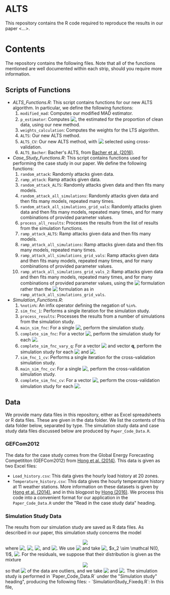# ALTS

This repository contains the R code required to reproduce the results in our paper <...>. 

# Contents

The repository contains the following files. Note that all of the functions mentioned are well documented within each strip, should you require more information.

## Scripts of Functions

- _ALTS\_Functions.R_: This script contains functions for our new ALTS algorithm. In particular, we define the following functions:
    1. `modified_mad`: Computes our modified MAD estimator.
    2. `p_estimator`: Computes <!-- $p$ --> <img style="transform: translateY(0.1em); background: white;" src="https://render.githubusercontent.com/render/math?math=p">, the estimated for the proportion of clean data, using our new method.
    3. `weights_calculation`: Computes the weights for the LTS algorithm.
    4. `ALTS`: Our new ALTS method.
    5. `ALTS_CV`: Our new ALTS method, with <!-- $q$ --> <img style="transform: translateY(0.1em); background: white;" src="https://render.githubusercontent.com/render/math?math=q"> selected using cross-validation.
    6. `ALTS_Bacher`: Bacher's ALTS, from [Bacher et al. (2016)](10.1109/ICASSP.2016.7472513).
- _Case\_Study\_Functions.R_: This script contains functions used for performing the case study in our paper. We define the following functions:
    1. `random_attack`: Randomly attacks given data.
    2. `ramp_attack`: Ramp attacks given data.
    3. `random_attack_ALTS`: Randomly attacks given data and then fits many models.
    4. `random_attack_all_simulations`: Randomly attacks given data and then fits many models, repeated many times.
    5. `random_attack_all_simulations_grid_vals`: Randomly attacks given data and then fits many models, repeated many times, and for many combinations of provided parameter values.
    6. `process_all_results`: Processes the results from the list of results from the simulation functions.
    7. `ramp_attack_ALTS`: Ramp attacks given data and then fits many models.
    8. `ramp_attack_all_simulations`: Ramp attacks given data and then fits many models, repeated many times.
    9. `ramp_attack_all_simulations_grid_vals`: Ramp attacks given data and then fits many models, repeated many times, and for many combinations of provided parameter values.
    10. `ramp_attack_all_simulations_grid_vals_2`: Ramp attacks given data and then fits many models, repeated many times, and for many combinations of provided parameter values, using the <!-- $\gamma=1+\ell\lambda/2$ --> <img style="transform: translateY(0.1em); background: white;" src="https://render.githubusercontent.com/render/math?math=%5Cgamma%3D1%2B%5Cell%5Clambda%2F2"> formulation rather than the <!-- $\lambda$ --> <img style="transform: translateY(0.1em); background: white;" src="https://render.githubusercontent.com/render/math?math=%5Clambda"> formulation as in `ramp_attack_all_simulations_grid_vals`.
- _Simulation\_Functions.R_:
    1. `%notin%`: An infix operator defining the negation of `%in%`.
    2. `sim_fnc_1`: Performs a single iteration for the simulation study.
    3. `process_results`: Processes the results from a number of simulations from the simulation study.
    4. `main_sim_fnc`: For a single <!-- $p$ --> <img style="transform: translateY(0.1em); background: white;" src="https://render.githubusercontent.com/render/math?math=p">, perform the simulation study.
    5. `complete_sim_fnc`: For a vector <!-- $\mathbf{p}$ --> <img style="transform: translateY(0.1em); background: white;" src="https://render.githubusercontent.com/render/math?math=%5Cmathbf%7Bp%7D">, perform the simulation study for each <!-- $p_i$ --> <img style="transform: translateY(0.1em); background: white;" src="https://render.githubusercontent.com/render/math?math=p_i">.
    6. `complete_sim_fnc_vary_q`: For a vector <!-- $\mathbf{p}$ --> <img style="transform: translateY(0.1em); background: white;" src="https://render.githubusercontent.com/render/math?math=%5Cmathbf%7Bp%7D"> and vector $\mathbf{q}$, perform the simulation study for each <!-- $p_i$ --> <img style="transform: translateY(0.1em); background: white;" src="https://render.githubusercontent.com/render/math?math=p_i"> and <!-- $q_j$ --> <img style="transform: translateY(0.1em); background: white;" src="https://render.githubusercontent.com/render/math?math=q_j">.
    7. `sim_fnc_1_cv`: Performs a single iteration for the cross-validation simulation study.
    8. `main_sim_fnc_cv`: For a single <!-- $p$ --> <img style="transform: translateY(0.1em); background: white;" src="https://render.githubusercontent.com/render/math?math=p">, perform the cross-validation simulation study.
    9. `complete_sim_fnc_cv`: For a vector <!-- $\mathbf{p}$ --> <img style="transform: translateY(0.1em); background: white;" src="https://render.githubusercontent.com/render/math?math=%5Cmathbf%7Bp%7D">, perform the cross-validation simulation study for each <!-- $p_i$ --> <img style="transform: translateY(0.1em); background: white;" src="https://render.githubusercontent.com/render/math?math=p_i">.

## Data

We provide many data files in this repository, either as Excel spreadsheets or R data files. These are given in the data folder. We list the contents of this data folder below, separated by type. The simulation study data and case study data files discussed below are produced by `Paper_Code_Data.R`.

### GEFCom2012

The data for the case study comes from the Global Energy Forecasting Competititon (GEFCom2012) from [Hong et al. (2014)](https://doi.org/10.1016/j.ijforecast.2013.07.001). This data is given as two Excel files:
- `Load_history.csv`: This data gives the hourly load history at 20 zones.
- `Temperature_history.csv`: This data gives the hourly temperature history at 11 weather stations.
More information on these datasets is given by [Hong et al. (2014)](https://doi.org/10.1016/j.ijforecast.2013.07.001), and in this blogpost by [Hong (2016)](http://blog.drhongtao.com/2016/07/gefcom2012-load-forecasting-data.html). We process this code into a convenient format for our application in the `Paper_Code_Data.R` under the "Read in the case study data" heading.

### Simulation Study Data

The results from our simulation study are saved as R data files. As described in our paper, this simulation study concerns the model 
<!-- $$ 
y_i = \beta_0 + \beta_1x_{1i} + \beta_2x_{2i} + \beta_3x_{3i} + \epsilon_i, \quad i=1,\ldots,n, 
$$ --> 

<div align="center"><img style="background: white;" src="https://render.githubusercontent.com/render/math?math=y_i%20%3D%20%5Cbeta_0%20%2B%20%5Cbeta_1x_%7B1i%7D%20%2B%20%5Cbeta_2x_%7B2i%7D%20%2B%20%5Cbeta_3x_%7B3i%7D%20%2B%20%5Cepsilon_i%2C%20%5Cquad%20i%3D1%2C%5Cldots%2Cn%2C%20%0D"></div>
where <!-- $\beta_0 = -1.3$ --> <img style="transform: translateY(0.1em); background: white;" src="https://render.githubusercontent.com/render/math?math=%5Cbeta_0%20%3D%20-1.3">, <!-- $\beta_1 = 2.0$ --> <img style="transform: translateY(0.1em); background: white;" src="https://render.githubusercontent.com/render/math?math=%5Cbeta_1%20%3D%202.0">, <!-- $\beta_2 = 1.7$ --> <img style="transform: translateY(0.1em); background: white;" src="https://render.githubusercontent.com/render/math?math=%5Cbeta_2%20%3D%201.7">, and <!-- $\beta_3 = -3.0$ --> <img style="transform: translateY(0.1em); background: white;" src="https://render.githubusercontent.com/render/math?math=%5Cbeta_3%20%3D%20-3.0">. We use <!-- $n = 2000$ --> <img style="transform: translateY(0.1em); background: white;" src="https://render.githubusercontent.com/render/math?math=n%20%3D%202000"> and take <!-- $x_1 \sim \mathcal U(-1, 1)$ --> <img style="transform: translateY(0.1em); background: white;" src="https://render.githubusercontent.com/render/math?math=x_1%20%5Csim%20%5Cmathcal%20U(-1%2C%201)">, $x_2 \sim \mathcal N(0, 1)$, <!-- $x_3 \sim \mathcal U(0, 1)$ --> <img style="transform: translateY(0.1em); background: white;" src="https://render.githubusercontent.com/render/math?math=x_3%20%5Csim%20%5Cmathcal%20U(0%2C%201)">. For the residuals, we suppose that their distribution is given as the mixture 
<!-- $$ 
\epsilon_i \sim \underbrace{p\mathcal N(0, \sigma_1)}_{\text{clean data}} + \underbrace{(1-p)\mathcal N(0, \sigma_2)}_{\text{contaminated data}}, 
$$ --> 

<div align="center"><img style="background: white;" src="https://render.githubusercontent.com/render/math?math=%5Cepsilon_i%20%5Csim%20%5Cunderbrace%7Bp%5Cmathcal%20N(0%2C%20%5Csigma_1)%7D_%7B%5Ctext%7Bclean%20data%7D%7D%20%2B%20%5Cunderbrace%7B(1-p)%5Cmathcal%20N(0%2C%20%5Csigma_2)%7D_%7B%5Ctext%7Bcontaminated%20data%7D%7D%2C%20%0D"></div>
so that <!-- $100(1-p)\%$ --> <img style="transform: translateY(0.1em); background: white;" src="https://render.githubusercontent.com/render/math?math=100(1-p)%5C%25"> of the data are outliers, and we take <!-- $\sigma_1 = 0.1$ --> <img style="transform: translateY(0.1em); background: white;" src="https://render.githubusercontent.com/render/math?math=%5Csigma_1%20%3D%200.1"> and <!-- $\sigma_2=1.3$ --> <img style="transform: translateY(0.1em); background: white;" src="https://render.githubusercontent.com/render/math?math=%5Csigma_2%3D1.3">. The simulation study is performed in `Paper_Code_Data.R` under the "Simulation study" heading", producing the following files:
- `SimulationStudy_Fixedq.R`: In this file,

